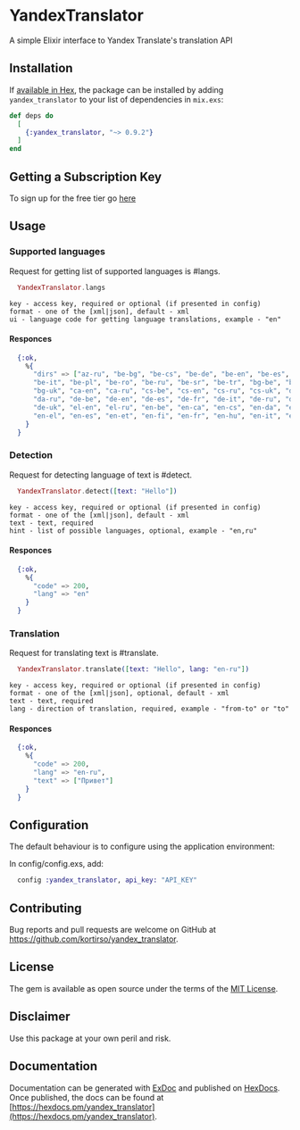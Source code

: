 # YandexTranslator

A simple Elixir interface to Yandex Translate's translation API

## Installation

If [available in Hex](https://hex.pm/docs/publish), the package can be installed
by adding `yandex_translator` to your list of dependencies in `mix.exs`:

```elixir
def deps do
  [
    {:yandex_translator, "~> 0.9.2"}
  ]
end
```

## Getting a Subscription Key

To sign up for the free tier go [here](https://translate.yandex.ru/developers/keys)

## Usage

### Supported languages

Request for getting list of supported languages is #langs.

```elixir
  YandexTranslator.langs
```
    key - access key, required or optional (if presented in config)
    format - one of the [xml|json], default - xml
    ui - language code for getting language translations, example - "en"

#### Responces

```elixir
  {:ok,
    %{
      "dirs" => ["az-ru", "be-bg", "be-cs", "be-de", "be-en", "be-es", "be-fr",
      "be-it", "be-pl", "be-ro", "be-ru", "be-sr", "be-tr", "bg-be", "bg-ru",
      "bg-uk", "ca-en", "ca-ru", "cs-be", "cs-en", "cs-ru", "cs-uk", "da-en",
      "da-ru", "de-be", "de-en", "de-es", "de-fr", "de-it", "de-ru", "de-tr",
      "de-uk", "el-en", "el-ru", "en-be", "en-ca", "en-cs", "en-da", "en-de",
      "en-el", "en-es", "en-et", "en-fi", "en-fr", "en-hu", "en-it", "en-lt", ...]
    }
  }
```

### Detection

Request for detecting language of text is #detect.

```elixir
  YandexTranslator.detect([text: "Hello"])
```
    key - access key, required or optional (if presented in config)
    format - one of the [xml|json], default - xml
    text - text, required
    hint - list of possible languages, optional, example - "en,ru"

#### Responces

```elixir
  {:ok,
    %{
      "code" => 200,
      "lang" => "en"
    }
  }
```

### Translation

Request for translating text is #translate.

```elixir
  YandexTranslator.translate([text: "Hello", lang: "en-ru"])
```
    key - access key, required or optional (if presented in config)
    format - one of the [xml|json], optional, default - xml
    text - text, required
    lang - direction of translation, required, example - "from-to" or "to"

#### Responces

```elixir
  {:ok,
    %{
      "code" => 200,
      "lang" => "en-ru",
      "text" => ["Привет"]
    }
  }
```

## Configuration

The default behaviour is to configure using the application environment:

In config/config.exs, add:

```elixir
  config :yandex_translator, api_key: "API_KEY"
```

## Contributing

Bug reports and pull requests are welcome on GitHub at https://github.com/kortirso/yandex_translator.

## License

The gem is available as open source under the terms of the [MIT License](http://opensource.org/licenses/MIT).

## Disclaimer

Use this package at your own peril and risk.

## Documentation

Documentation can be generated with [ExDoc](https://github.com/elixir-lang/ex_doc)
and published on [HexDocs](https://hexdocs.pm). Once published, the docs can
be found at [https://hexdocs.pm/yandex_translator](https://hexdocs.pm/yandex_translator).
